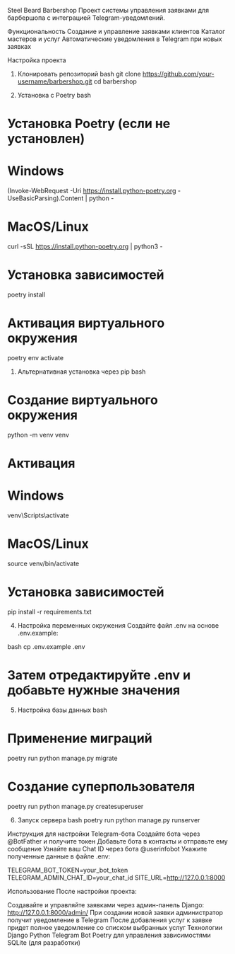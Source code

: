 Steel Beard Barbershop
Проект системы управления заявками для барбершопа с интеграцией Telegram-уведомлений.

Функциональность
Создание и управление заявками клиентов
Каталог мастеров и услуг
Автоматические уведомления в Telegram при новых заявках

Настройка проекта
1. Клонировать репозиторий
bash
git clone https://github.com/your-username/barbershop.git
cd barbershop

2. Установка с Poetry
bash
# Установка Poetry (если не установлен)
# Windows
(Invoke-WebRequest -Uri https://install.python-poetry.org -UseBasicParsing).Content | python -

# MacOS/Linux
curl -sSL https://install.python-poetry.org | python3 -

# Установка зависимостей
poetry install

# Активация виртуального окружения
poetry env activate

1. Альтернативная установка через pip
bash
# Создание виртуального окружения
python -m venv venv

# Активация
# Windows
venv\Scripts\activate
# MacOS/Linux
source venv/bin/activate

# Установка зависимостей
pip install -r requirements.txt

4. Настройка переменных окружения
Создайте файл .env на основе .env.example:

bash
cp .env.example .env
# Затем отредактируйте .env и добавьте нужные значения

5. Настройка базы данных
bash
# Применение миграций
poetry run python manage.py migrate

# Создание суперпользователя
poetry run python manage.py createsuperuser

6. Запуск сервера
bash
poetry run python manage.py runserver

Инструкция для настройки Telegram-бота
Создайте бота через @BotFather и получите токен
Добавьте бота в контакты и отправьте ему сообщение
Узнайте ваш Chat ID через бота @userinfobot
Укажите полученные данные в файле .env:

TELEGRAM_BOT_TOKEN=your_bot_token
TELEGRAM_ADMIN_CHAT_ID=your_chat_id
SITE_URL=http://127.0.0.1:8000

Использование
После настройки проекта:

Создавайте и управляйте заявками через админ-панель Django: http://127.0.0.1:8000/admin/
При создании новой заявки администратор получит уведомление в Telegram
После добавления услуг к заявке придет полное уведомление со списком выбранных услуг
Технологии
Django
Python Telegram Bot
Poetry для управления зависимостями
SQLite (для разработки)